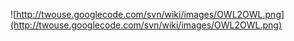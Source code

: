 ![http://twouse.googlecode.com/svn/wiki/images/OWL2OWL.png](http://twouse.googlecode.com/svn/wiki/images/OWL2OWL.png)